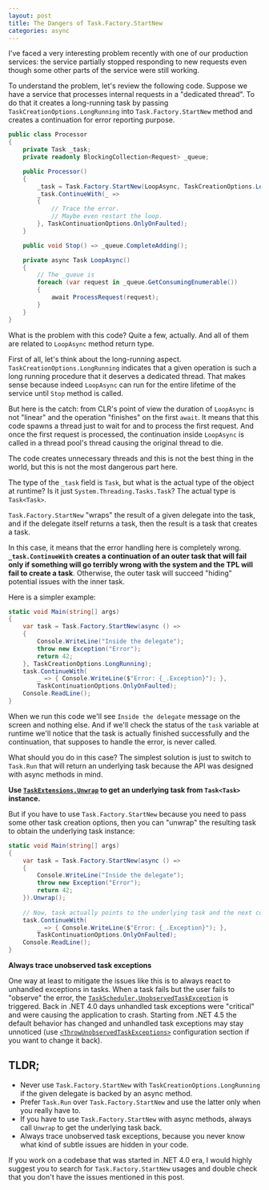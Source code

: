 ```yaml
---
layout: post
title: The Dangers of Task.Factory.StartNew
categories: async
---
```


I've faced a very interesting problem recently with one of our production services: the service partially stopped responding to new requests even though some other parts of the service were still working.

To understand the problem, let's review the following code. Suppose we have a service that processes internal requests in a "dedicated thread". To do that it creates a long-running task by passing `TaskCreationOptions.LongRunning` into `Task.Factory.StartNew` method and creates a continuation for error reporting purpose.


```csharp
public class Processor
{
    private Task _task;
    private readonly BlockingCollection<Request> _queue;

    public Processor()
    {
        _task = Task.Factory.StartNew(LoopAsync, TaskCreationOptions.LongRunning);
        _task.ContinueWith(_ =>
        {
            // Trace the error.
            // Maybe even restart the loop.
        }, TaskContinuationOptions.OnlyOnFaulted);
    }

    public void Stop() => _queue.CompleteAdding();

    private async Task LoopAsync()
    {
        // The _queue is 
        foreach (var request in _queue.GetConsumingEnumerable())
        {
            await ProcessRequest(request);
        }
    }
}
```


What is the problem with this code? Quite a few, actually. And all of them are related to `LoopAsync` method return type.

First of all, let's think about the long-running aspect. `TaskCreationOptions.LongRunning` indicates that a given operation is such a long running procedure that it deserves a dedicated thread. That makes sense because indeed `LoopAsync` can run for the entire lifetime of the service until `Stop` method is called.

But here is the catch: from CLR's point of view the duration of `LoopAsync` is not "linear" and the operation "finishes" on the first `await`. It means that this code spawns a thread just to wait for and to process the first request. And once the first request is processed, the continuation inside `LoopAsync` is called in a thread pool's thread causing the original thread to die.

The code creates unnecessary threads and this is not the best thing in the world, but this is not the most dangerous part here.

The type of the `_task` field is `Task`, but what is the actual type of the object at runtime? Is it just `System.Threading.Tasks.Task`? The actual type is `Task<Task>`.

`Task.Factory.StartNew` "wraps" the result of a given delegate into the task, and if the delegate itself returns a task, then the result is a task that creates a task.

In this case, it means that the error handling here is completely wrong. **`_task.ContinueWith` creates a continuation of an outer task that will fail only if something will go terribly wrong with the system and the TPL will fail to create a task**. Otherwise, the outer task will succeed "hiding" potential issues with the inner task.

Here is a simpler example:

```csharp
static void Main(string[] args)
{
    var task = Task.Factory.StartNew(async () =>
    {
        Console.WriteLine("Inside the delegate");
        throw new Exception("Error");
        return 42;
    }, TaskCreationOptions.LongRunning);
    task.ContinueWith(
        _ => { Console.WriteLine($"Error: {_.Exception}"); }, 
        TaskContinuationOptions.OnlyOnFaulted);
    Console.ReadLine();
}
```

When we run this code we'll see `Inside the delegate` message on the screen and nothing else. And if we'll check the status of the `task` variable at runtime we'll notice that the task is actually finished successfully and the continuation, that supposes to handle the error, is never called.

What should you do in this case? The simplest solution is just to switch to `Task.Run` that will return an underlying task because the API was designed with async methods in mind.

**Use [`TaskExtensions.Unwrap`](https://referencesource.microsoft.com/#System.Core/System/Threading/Tasks/TaskExtensions.cs,123) to get an underlying task from `Task<Task>` instance.**

But if you have to use `Task.Factory.StartNew` because you need to pass some other task creation options, then you can "unwrap" the resulting task to obtain the underlying task instance:

```csharp
static void Main(string[] args)
{
    var task = Task.Factory.StartNew(async () =>
    {
        Console.WriteLine("Inside the delegate");
        throw new Exception("Error");
        return 42;
    }).Unwrap();
    
    // Now, task actually points to the underlying task and the next continuation works as expected.
    task.ContinueWith(
        _ => { Console.WriteLine($"Error: {_.Exception}"); }, 
        TaskContinuationOptions.OnlyOnFaulted);
    Console.ReadLine();
}
```

**Always trace unobserved task exceptions**

One way at least to mitigate the issues like this is to always react to unhandled exceptions in tasks. When a task fails but the user fails to "observe" the error, the [`TaskScheduler.UnobservedTaskException`](https://referencesource.microsoft.com/#mscorlib/system/threading/Tasks/TaskScheduler.cs,479) is triggered. Back in .NET 4.0 days unhandled task exceptions were "critical" and were causing the application to crash. Starting from .NET 4.5 the default behavior has changed and unhandled task exceptions may stay unnoticed (use [`<ThrowUnobservedTaskExceptions>`](https://docs.microsoft.com/en-us/dotnet/framework/configure-apps/file-schema/runtime/throwunobservedtaskexceptions-element) configuration section if you want to change it back).

## TLDR;
* Never use `Task.Factory.StartNew` with `TaskCreationOptions.LongRunning` if the given delegate is backed by an async method.
* Prefer `Task.Run` over `Task.Factory.StartNew` and use the latter only when you really have to.
* If you have to use `Task.Factory.StartNew` with async methods, always call `Unwrap` to get the underlying task back.
* Always trace unobserved task exceptions, because you never know what kind of subtle issues are hidden in your code. 

If you work on a codebase that was started in .NET 4.0 era, I would highly suggest you to search for `Task.Factory.StartNew` usages and double check that you don't have the issues mentioned in this post.